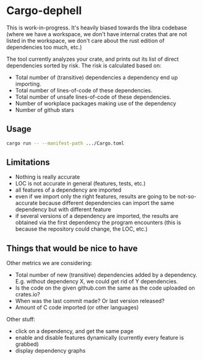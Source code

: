 # Cargo-dephell

This is work-in-progress.
It's heavily biased towards the libra codebase (where we have a workspace, we don't have internal crates that are not listed in the workspace, we don't care about the rust edition of dependencies too much, etc.)

The tool currently analyzes your crate, and prints out its list of direct dependencies sorted by risk.
The risk is calculated based on:

* Total number of (transitive) dependencies a dependency end up importing.
* Total number of lines-of-code of these dependencies.
* Total number of unsafe lines-of-code of these dependencies.
* Number of workplace packages making use of the dependency
* Number of github stars

## Usage

```sh
cargo run -- --manifest-path .../Cargo.toml
```

## Limitations

* Nothing is really accurate
* LOC is not accurate in general (features, tests, etc.)
* all features of a dependency are imported
* even if we import only the right features, results are going to be not-so-accurate because different dependencies can import the same dependency but with different feature
* if several versions of a dependency are imported, the results are obtained via the first dependency the program encounters (this is because the repository could change, the LOC, etc.)

## Things that would be nice to have

Other metrics we are considering:

* Total number of new (transitive) dependencies added by a dependency. E.g. without dependency X, we could get rid of Y dependencies.
* Is the code on the given github.com the same as the code uploaded on crates.io?
* When was the last commit made? Or last version released?
* Amount of C code imported (or other languages)

Other stuff:

* click on a dependency, and get the same page
* enable and disable features dynamically (currently every feature is grabbed)
* display dependency graphs